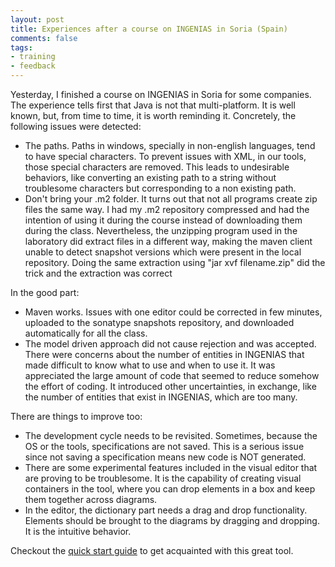 ```yaml
--- 
layout: post 
title: Experiences after a course on INGENIAS in Soria (Spain)
comments: false
tags:
- training
- feedback
--- 
```

Yesterday, I finished a course on INGENIAS in Soria for some companies. The experience tells first that Java is not that multi-platform. It is well known, but, from time to time, it is worth reminding it. Concretely, the following issues were detected:

- The paths. Paths in windows, specially in non-english languages, tend to have special characters. To prevent issues with XML, in our tools, those special characters are removed. This leads to undesirable behaviors, like converting an existing path to a string without troublesome characters but corresponding to a non existing path.
- Don't bring your .m2 folder. It turns out that not all programs create zip files the same way. I had my .m2 repository compressed and had the intention of using it during the course instead of downloading them during the class. Nevertheless, the unzipping program used in the laboratory did extract files in a different way, making the maven client unable to detect snapshot versions which were present in the local repository. Doing the same extraction using "jar xvf filename.zip"  did the trick and the extraction was correct

In the good part:

- Maven works. Issues with one editor could be corrected in few minutes, uploaded to the sonatype snapshots repository, and downloaded automatically for all the class.
- The model driven approach did not cause rejection and was accepted. There were concerns about the number of entities in INGENIAS that made difficult to know what to use and when to use it. It was appreciated the large amount of code that seemed to reduce somehow the effort of coding. It introduced other uncertainties, in exchange, like the number of entities that exist in INGENIAS, which are too many. 

There are things to improve too:

- The development cycle needs to be revisited. Sometimes, because the OS or the tools, specifications are not saved. This is a serious issue since not saving a specification means new code is NOT generated. 
- There are some experimental features included in the visual editor that are proving to be troublesome. It is the capability of creating visual containers in the tool, where you can drop elements in a box and keep them together across diagrams. 
- In the editor, the dictionary part needs a drag and drop functionality. Elements should be brought to the diagrams by dragging and dropping. It is the intuitive behavior.

Checkout the [quick start guide](/quickstart.html) to get acquainted with this great tool. 
